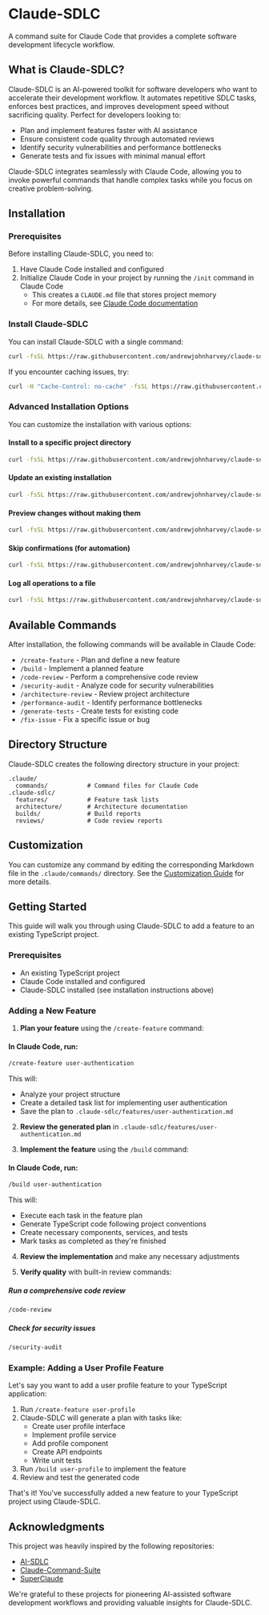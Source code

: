 # Claude-SDLC

A command suite for Claude Code that provides a complete software development lifecycle workflow.

## What is Claude-SDLC?

Claude-SDLC is an AI-powered toolkit for software developers who want to accelerate their development workflow. It automates repetitive SDLC tasks, enforces best practices, and improves development speed without sacrificing quality. Perfect for developers looking to:

- Plan and implement features faster with AI assistance
- Ensure consistent code quality through automated reviews
- Identify security vulnerabilities and performance bottlenecks
- Generate tests and fix issues with minimal manual effort

Claude-SDLC integrates seamlessly with Claude Code, allowing you to invoke powerful commands that handle complex tasks while you focus on creative problem-solving.

## Installation

### Prerequisites

Before installing Claude-SDLC, you need to:

1. Have Claude Code installed and configured
2. Initialize Claude Code in your project by running the `/init` command in Claude Code
   - This creates a `CLAUDE.md` file that stores project memory
   - For more details, see [Claude Code documentation](https://docs.anthropic.com/en/docs/claude-code/memory#set-up-project-memory)

### Install Claude-SDLC

You can install Claude-SDLC with a single command:

```bash
curl -fsSL https://raw.githubusercontent.com/andrewjohnharvey/claude-sdlc/main/install.sh | bash
```

If you encounter caching issues, try:

```bash
curl -H "Cache-Control: no-cache" -fsSL https://raw.githubusercontent.com/andrewjohnharvey/claude-sdlc/main/install.sh | bash
```

### Advanced Installation Options
You can customize the installation with various options:

#### Install to a specific project directory
```bash
curl -fsSL https://raw.githubusercontent.com/andrewjohnharvey/claude-sdlc/main/install.sh | bash -s -- --dir /path/to/project
```

#### Update an existing installation
```bash
curl -fsSL https://raw.githubusercontent.com/andrewjohnharvey/claude-sdlc/main/install.sh | bash -s -- --update
```
#### Preview changes without making them
```bash
curl -fsSL https://raw.githubusercontent.com/andrewjohnharvey/claude-sdlc/main/install.sh | bash -s -- --dry-run --verbose
```

#### Skip confirmations (for automation)
```bash
curl -fsSL https://raw.githubusercontent.com/andrewjohnharvey/claude-sdlc/main/install.sh | bash -s -- --force
```

#### Log all operations to a file

```bash
curl -fsSL https://raw.githubusercontent.com/andrewjohnharvey/claude-sdlc/main/install.sh | bash -s -- --log install.log
```

## Available Commands

After installation, the following commands will be available in Claude Code:

- `/create-feature` - Plan and define a new feature
- `/build` - Implement a planned feature
- `/code-review` - Perform a comprehensive code review
- `/security-audit` - Analyze code for security vulnerabilities
- `/architecture-review` - Review project architecture
- `/performance-audit` - Identify performance bottlenecks
- `/generate-tests` - Create tests for existing code
- `/fix-issue` - Fix a specific issue or bug

## Directory Structure

Claude-SDLC creates the following directory structure in your project:

```
.claude/
  commands/           # Command files for Claude Code
.claude-sdlc/
  features/           # Feature task lists
  architecture/       # Architecture documentation
  builds/             # Build reports
  reviews/            # Code review reports
```

## Customization

You can customize any command by editing the corresponding Markdown file in the `.claude/commands/` directory. See the [Customization Guide](examples/customization.md) for more details.

## Getting Started

This guide will walk you through using Claude-SDLC to add a feature to an existing TypeScript project.

### Prerequisites

- An existing TypeScript project
- Claude Code installed and configured
- Claude-SDLC installed (see installation instructions above)

### Adding a New Feature

1. **Plan your feature** using the `/create-feature` command:

#### In Claude Code, run:
```bash
/create-feature user-authentication
```

This will:
- Analyze your project structure
- Create a detailed task list for implementing user authentication
- Save the plan to `.claude-sdlc/features/user-authentication.md`

2. **Review the generated plan** in `.claude-sdlc/features/user-authentication.md`

3. **Implement the feature** using the `/build` command:

#### In Claude Code, run:
```bash
/build user-authentication
```

This will:
- Execute each task in the feature plan
- Generate TypeScript code following project conventions
- Create necessary components, services, and tests
- Mark tasks as completed as they're finished

4. **Review the implementation** and make any necessary adjustments

5. **Verify quality** with built-in review commands:

##### Run a comprehensive code review
```bash
/code-review
```
##### Check for security issues
```bash
/security-audit
```

### Example: Adding a User Profile Feature

Let's say you want to add a user profile feature to your TypeScript application:

1. Run `/create-feature user-profile`
2. Claude-SDLC will generate a plan with tasks like:
   - Create user profile interface
   - Implement profile service
   - Add profile component
   - Create API endpoints
   - Write unit tests
3. Run `/build user-profile` to implement the feature
4. Review and test the generated code

That's it! You've successfully added a new feature to your TypeScript project using Claude-SDLC.

## Acknowledgments

This project was heavily inspired by the following repositories:

- [AI-SDLC](https://github.com/joinvai/ai-sdlc)
- [Claude-Command-Suite](https://github.com/qdhenry/Claude-Command-Suite)
- [SuperClaude](https://github.com/NomenAK/SuperClaude)

We're grateful to these projects for pioneering AI-assisted software development workflows and providing valuable insights for Claude-SDLC.
